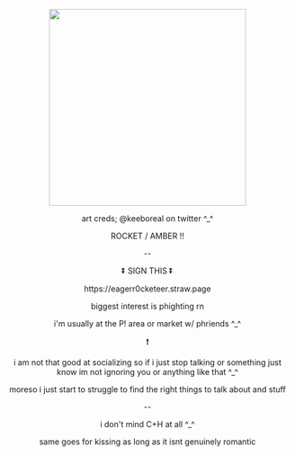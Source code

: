 <p align="center">
  <img width="350" height="350" src="https://cdn.discordapp.com/attachments/979187572293120014/1248116888538447892/Untitled634_20240605233042.png?ex=66627eef&is=66612d6f&hm=94bcd3d07dba738eb865a5e0332909ac82154c340f39ae48a90ec41b532a3c2b&">
</p>
<p align="center">  art creds; @keeboreal on twitter ^_^ </p>
<p align="center">  ROCKET / AMBER !! </p>
<p align="center">  -- </p>
<p align="center">  ⏬ SIGN THIS ⏬ </p>
<p align="center">  https://eagerr0cketeer.straw.page </p>

<p align="center">  biggest interest is phighting rn </p>
<p align="center">  i'm usually at the P! area or market w/ phriends ^_^ </p>
<p align="center">  ❗ </p>
<p align="center">  i am not that good at socializing so if i just stop talking or something just know im not ignoring you or anything like that ^_^ </p>
<p align="center">  moreso i just start to struggle to find the right things to talk about and stuff </p>
<p align="center"> -- </p>
<p align="center"> i don't mind C+H at all ^_^ </p>
<p align="center"> same goes for kissing as long as it isnt genuinely romantic </p>
